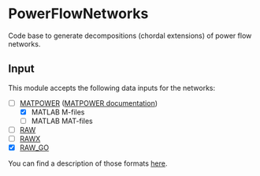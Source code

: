 # PowerFlowNetworks

Code base to generate decompositions (chordal extensions) of power flow networks.

## Input

This module accepts the following data inputs for the networks:

* [ ] [MATPOWER](https://matpower.org/) ([MATPOWER documentation](https://matpower.org/docs/MATPOWER-manual.pdf))
    * [X] MATLAB M-files
    * [ ] MATLAB MAT-files
* [ ] [RAW](https://www.powsybl.org/pages/documentation/grid/formats/psse.html)
* [ ] [RAWX](https://www.powsybl.org/pages/documentation/grid/formats/psse.html)
* [X] [RAW_GO](https://gocompetition.energy.gov/sites/default/files/Challenge2_Problem_Formulation_20210531.pdf)

You can find a description of those formats [here](https://github.com/charlyalizadeh/PowerFlowNetworks/blob/master/doc/format.md).
